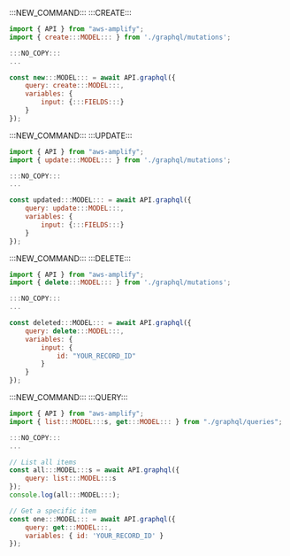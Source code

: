 :::NEW_COMMAND:::
:::CREATE:::

```js
import { API } from "aws-amplify";
import { create:::MODEL::: } from './graphql/mutations';
```

```js
:::NO_COPY:::
...
```

```js
const new:::MODEL::: = await API.graphql({
    query: create:::MODEL:::,
    variables: {
        input: {:::FIELDS:::}
    }
});
```

:::NEW_COMMAND:::
:::UPDATE:::

```js
import { API } from "aws-amplify";
import { update:::MODEL::: } from './graphql/mutations';
```

```js
:::NO_COPY:::
...
```

```js
const updated:::MODEL::: = await API.graphql({
    query: update:::MODEL:::,
    variables: {
        input: {:::FIELDS:::}
    }
});
```

:::NEW_COMMAND:::
:::DELETE:::

```js
import { API } from "aws-amplify";
import { delete:::MODEL::: } from './graphql/mutations';
```

```js
:::NO_COPY:::
...
```

```js
const deleted:::MODEL::: = await API.graphql({
    query: delete:::MODEL:::,
    variables: {
        input: {
            id: "YOUR_RECORD_ID"
        }
    }
});
```

:::NEW_COMMAND:::
:::QUERY:::

```js
import { API } from "aws-amplify";
import { list:::MODEL:::s, get:::MODEL::: } from "./graphql/queries";
```

```js
:::NO_COPY:::
...
```

```js
// List all items
const all:::MODEL:::s = await API.graphql({
    query: list:::MODEL:::s
});
console.log(all:::MODEL:::);
```
```js
// Get a specific item
const one:::MODEL::: = await API.graphql({
    query: get:::MODEL:::,
    variables: { id: 'YOUR_RECORD_ID' }
});
```
